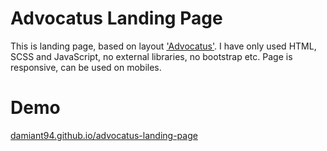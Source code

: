# Advocatus Landing Page

This is landing page, based on layout ['Advocatus'](https://symu.co/freebies/templates-4/advocatus-psd-template/).
I have only used HTML, SCSS and JavaScript, no external libraries, no bootstrap etc. Page is responsive, can be used on mobiles.


# Demo

[damiant94.github.io/advocatus-landing-page](https://damiant94.github.io/advocatus-landing-page/)

